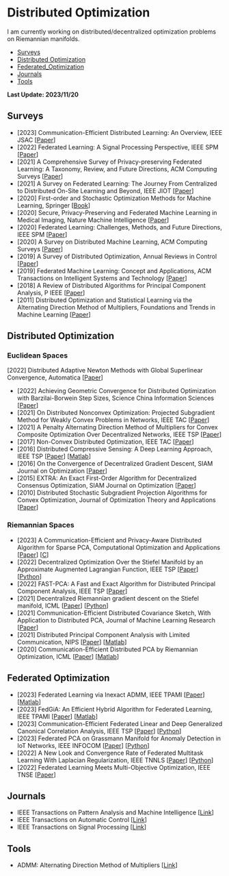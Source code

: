 # Distributed Optimization
I am currently working on distributed/decentralized optimization problems on Riemannian manifolds.
- [Surveys](#Surveys)
- [Distributed Optimization](#Distributed_Optimization)
- [Federated_Optimization](#Federated_Optimization)
- [Journals](#Journals)
- [Tools](#Tools)

    
<strong> Last Update: 2023/11/20 </strong>


<a name="Surveys" />

## Surveys
- [2023] Communication-Efficient Distributed Learning: An Overview, IEEE JSAC  [[Paper](https://ieeexplore.ieee.org/document/10038471)]
- [2022] Federated Learning: A Signal Processing Perspective, IEEE SPM  [[Paper](https://ieeexplore.ieee.org/abstract/document/9770266)]
- [2021] A Comprehensive Survey of Privacy-preserving Federated Learning: A Taxonomy, Review, and Future Directions, ACM Computing Surveys [[Paper](https://dl.acm.org/doi/abs/10.1145/3460427)]
- [2021] A Survey on Federated Learning: The Journey From Centralized to Distributed On-Site Learning and Beyond, IEEE JIOT [[Paper](https://ieeexplore.ieee.org/abstract/document/9220780)]
- [2020] First-order and Stochastic Optimization Methods for Machine Learning, Springer [[Book](https://link.springer.com/content/pdf/10.1007/978-3-030-39568-1.pdf)]
- [2020] Secure, Privacy-Preserving and Federated Machine Learning in Medical Imaging, Nature Machine Intelligence [[Paper](https://www.nature.com/articles/s42256-020-0186-1)]
- [2020] Federated Learning: Challenges, Methods, and Future Directions, IEEE SPM [[Paper](https://ieeexplore.ieee.org/abstract/document/9084352)]
- [2020] A Survey on Distributed Machine Learning, ACM Computing Surveys [[Paper](https://dl.acm.org/doi/abs/10.1145/3377454)]
- [2019] A Survey of Distributed Optimization, Annual Reviews in Control [[Paper](https://www.sciencedirect.com/science/article/abs/pii/S1367578819300082)]
- [2019] Federated Machine Learning: Concept and Applications, ACM Transactions on Intelligent Systems and Technology  [[Paper](https://dl.acm.org/doi/abs/10.1145/3298981)]
- [2018] A Review of Distributed Algorithms for Principal Component Analysis, P IEEE [[Paper](https://ieeexplore.ieee.org/abstract/document/8425655)]
- [2011] Distributed Optimization and Statistical Learning via the Alternating Direction Method of Multipliers, Foundations and Trends in Machine Learning [[Paper](https://www.nowpublishers.com/article/Details/MAL-016)]



<a name="Distributed_Optimization" />

## Distributed Optimization

### Euclidean Spaces
 [2022] Distributed Adaptive Newton Methods with Global Superlinear Convergence, Automatica [[Paper](https://www.sciencedirect.com/science/article/pii/S0005109821006865)]
- [2022] Achieving Geometric Convergence for Distributed Optimization with Barzilai-Borwein Step Sizes, Science China Information Sciences  [[Paper](http://scis.scichina.com/en/2022/149204.pdf)]
- [2021] On Distributed Nonconvex Optimization: Projected Subgradient Method for Weakly Convex Problems in Networks, IEEE TAC [[Paper](https://ieeexplore.ieee.org/abstract/document/9345428)]
- [2021] A Penalty Alternating Direction Method of Multipliers for Convex Composite Optimization Over Decentralized Networks, IEEE TSP [[Paper](https://ieeexplore.ieee.org/abstract/document/9466405)]
- [2017] Non-Convex Distributed Optimization, IEEE TAC [[Paper](https://ieeexplore.ieee.org/abstract/document/7807315)]
- [2016] Distributed Compressive Sensing: A Deep Learning Approach, IEEE TSP [[Paper](https://ieeexplore.ieee.org/abstract/document/7457684)]  [[Matlab](https://github.com/hamidpalangi/Distributed-Compressive-Sensing-A-Deep-Learning-Approach)] 
- [2016] On the Convergence of Decentralized Gradient Descent, SIAM Journal on Optimization [[Paper](https://epubs.siam.org/doi/abs/10.1137/130943170)]
- [2015] EXTRA: An Exact First-Order Algorithm for Decentralized Consensus Optimization, SIAM Journal on Optimization [[Paper](https://epubs.siam.org/doi/abs/10.1137/14096668X)]
- [2010] Distributed Stochastic Subgradient Projection Algorithms for Convex Optimization, Journal of Optimization Theory and Applications [[Paper](https://link.springer.com/article/10.1007/s10957-010-9737-7)]
  


### Riemannian Spaces
- [2023] A Communication-Efficient and Privacy-Aware Distributed Algorithm for Sparse PCA, Computational Optimization and Applications [[Paper](https://link.springer.com/article/10.1007/s10589-023-00481-4)] [[C](http://lsec.cc.ac.cn/~liuxin/Solvers/DSSAL1.zip)]
- [2022] Decentralized Optimization Over the Stiefel Manifold by an Approximate Augmented Lagrangian Function, IEEE TSP [[Paper](https://ieeexplore.ieee.org/abstract/document/9798866)] [[Python](http://lsec.cc.ac.cn/~liuxin/Solvers/DEST.zip)]
- [2022] FAST-PCA: A Fast and Exact Algorithm for Distributed Principal Component Analysis, IEEE TSP [[Paper](https://ieeexplore.ieee.org/abstract/document/10012289)]
- [2021] Decentralized Riemannian gradient descent on the Stiefel manifold, ICML [[Paper](https://proceedings.mlr.press/v139/chen21g.html)] [[Python](https://github.com/chenshixiang/Decentralized_Riemannian_gradient_descent_on_Stiefel_manifold)]
- [2021] Communication-Efficient Distributed Covariance Sketch, With Application to Distributed PCA, Journal of Machine Learning Research [[Paper](https://dl.acm.org/doi/abs/10.5555/3546258.3546338)]
- [2021] Distributed Principal Component Analysis with Limited Communication, NIPS [[Paper](https://proceedings.neurips.cc/paper_files/paper/2021/hash/1680e9fa7b4dd5d62ece800239bb53bd-Abstract.html)] [[Matlab](https://github.com/IST-DASLab/QRGD)]
- [2020] Communication-Efficient Distributed PCA by Riemannian Optimization, ICML [[Paper](https://proceedings.mlr.press/v119/huang20e.html)] [[Matlab](https://github.com/IST-DASLab/QRGD)]



<a name="Federated_Optimization" />

## Federated Optimization
- [2023] Federated Learning via Inexact ADMM, IEEE TPAMI [[Paper](https://ieeexplore.ieee.org/abstract/document/10040221)] [[Matlab](https://github.com/ShenglongZhou/FedADMM)]
- [2023] FedGiA: An Efficient Hybrid Algorithm for Federated Learning, IEEE TPAMI [[Paper](https://ieeexplore.ieee.org/abstract/document/10106001)] [[Matlab](https://github.com/ShenglongZhou/FedGiA)]
- [2023] Communication-Efficient Federated Linear and Deep Generalized Canonical Correlation Analysis, IEEE TSP [[Paper](https://ieeexplore.ieee.org/abstract/document/10099447)] [[Python](https://github.com/XiaoFuLab/federated_max_var_gcca)]
- [2023] Federated PCA on Grassmann Manifold for Anomaly Detection in IoT Networks, IEEE INFOCOM [[Paper](https://ieeexplore.ieee.org/abstract/document/10229026)] [[Python](https://github.com/dual-grp/FedPCA_Abnormal_Detection)]
- [2022] A New Look and Convergence Rate of Federated Multitask Learning With Laplacian Regularization, IEEE TNNLS [[Paper](https://ieeexplore.ieee.org/abstract/document/9975151)] [[Python](https://github.com/CharlieDinh/FedU_FMTL)]
- [2022] Federated Learning Meets Multi-Objective Optimization, IEEE TNSE [[Paper](https://ieeexplore.ieee.org/abstract/document/9762229)]







<a name="Journals" />

## Journals
- IEEE Transactions on Pattern Analysis and Machine Intelligence  [[Link](https://ieeexplore.ieee.org/xpl/RecentIssue.jsp?punumber=34)]
- IEEE Transactions on Automatic Control  [[Link](https://ieeexplore.ieee.org/xpl/RecentIssue.jsp?punumber=9)]
- IEEE Transactions on Signal Processing [[Link](https://ieeexplore.ieee.org/xpl/RecentIssue.jsp?punumber=78)]


<a name="Tools" />

## Tools
- ADMM: Alternating Direction Method of Multipliers  [[Link](https://web.stanford.edu/~boyd/papers/admm_distr_stats.html)]
